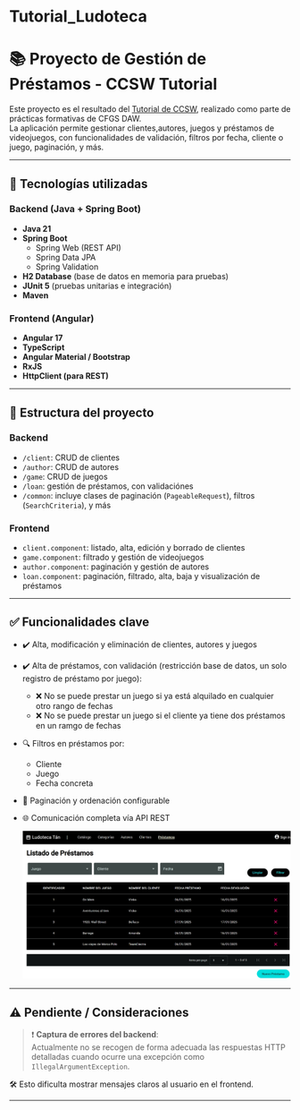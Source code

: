 # Tutorial_Ludoteca  
# 📚 Proyecto de Gestión de Préstamos - CCSW Tutorial

Este proyecto es el resultado del [Tutorial de CCSW](https://ccsw-csd.github.io/tutorial/), realizado como parte de prácticas formativas de CFGS DAW.  
La aplicación permite gestionar clientes,autores, juegos y préstamos de videojuegos, con funcionalidades de validación, filtros por fecha, cliente o juego, paginación, y más.

---

## 🚀 Tecnologías utilizadas

### Backend (Java + Spring Boot)
- **Java 21**
- **Spring Boot**
  - Spring Web (REST API)
  - Spring Data JPA
  - Spring Validation
- **H2 Database** (base de datos en memoria para pruebas)
- **JUnit 5** (pruebas unitarias e integración)
- **Maven**

### Frontend (Angular)
- **Angular 17**
- **TypeScript**
- **Angular Material / Bootstrap**
- **RxJS**
- **HttpClient (para REST)**

---

## 📂 Estructura del proyecto

### Backend
- `/client`: CRUD de clientes
- `/author`: CRUD de autores
- `/game`: CRUD de juegos
- `/loan`: gestión de préstamos, con validaciónes
- `/common`: incluye clases de paginación (`PageableRequest`), filtros (`SearchCriteria`), y más

### Frontend
- `client.component`: listado, alta, edición y borrado de clientes
- `game.component`: filtrado y gestión de videojuegos
- `author.component`: paginación y gestión de autores
- `loan.component`: paginación, filtrado, alta, baja y visualización de préstamos

---

## ✅ Funcionalidades clave

- ✔️ Alta, modificación y eliminación de clientes, autores y juegos
- ✔️ Alta de préstamos, con validación (restricción base de datos, un solo registro de préstamo por juego):
  - ❌ No se puede prestar un juego si ya está alquilado en cualquier otro rango de fechas
  - ❌ No se puede prestar un juego si el cliente ya tiene dos préstamos en un ramgo de fechas
- 🔍 Filtros en préstamos por:
  - Cliente
  - Juego
  - Fecha concreta
- 📄 Paginación y ordenación configurable
- 🌐 Comunicación completa vía API REST

  ![Listado de Préstamos](/Screenshots/Loans.png)


---

## ⚠️ Pendiente / Consideraciones

> ❗ **Captura de errores del backend**:  
Actualmente no se recogen de forma adecuada las respuestas HTTP detalladas cuando ocurre una excepción como `IllegalArgumentException`.  
  
🛠️ Esto dificulta mostrar mensajes claros al usuario en el frontend.

---

